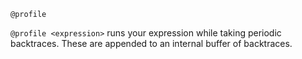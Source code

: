 ```
@profile
```

`@profile <expression>` runs your expression while taking periodic backtraces. These are appended to an internal buffer of backtraces.
